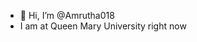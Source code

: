 - 👋 Hi, I’m @Amrutha018
- I am at Queen Mary University right now

<!---
Amrutha018/Amrutha018 is a ✨ special ✨ repository because its `README.md` (this file) appears on your GitHub profile.
You can click the Preview link to take a look at your changes.
--->
